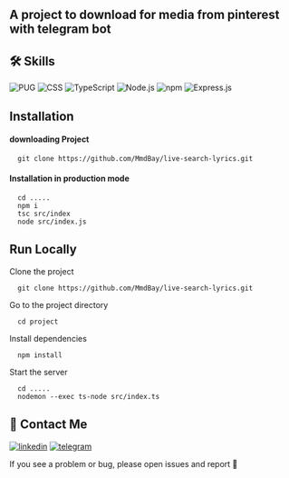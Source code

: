 
## A project to download for media from pinterest with telegram bot

## 🛠 Skills
![PUG](https://img.shields.io/badge/-grammy-black?style=flat-square&logo=grammy)
![CSS](https://img.shields.io/badge/-cherrio-black?style=flat-square&logo=cherrio)
![TypeScript](https://img.shields.io/badge/-TypeScript-black?style=flat-square&logo=typescript)
![Node.js](https://img.shields.io/badge/-Node.js-black?style=flat-square&logo=ts-node)
![npm](https://img.shields.io/badge/-npm-black?style=flat-square&logo=npm)
![Express.js](https://img.shields.io/badge/-mongoose-black?style=flat-square&logo=mongoose)

## Installation

#### downloading Project 

```
  git clone https://github.com/MmdBay/live-search-lyrics.git
```
#### Installation in production mode

```
  cd .....
  npm i
  tsc src/index
  node src/index.js
```

## Run Locally

Clone the project

```
  git clone https://github.com/MmdBay/live-search-lyrics.git
```

Go to the project directory

```
  cd project
```

Install dependencies

```
  npm install
```

Start the server

```
  cd .....
  nodemon --exec ts-node src/index.ts
```


## 🔗 Contact Me
[![linkedin](https://img.shields.io/badge/linkedin-0A66C2?style=for-the-badge&logo=linkedin&logoColor=white)](https://www.linkedin.com/in/mohammad-hasanbeygi/)
[![telegram](https://img.shields.io/badge/telegram-1DA1F2?style=for-the-badge&logo=telegram&logoColor=white)](https://t.me/Aq_Qoyunlu)

If you see a problem or bug, please open issues and report 🤍




